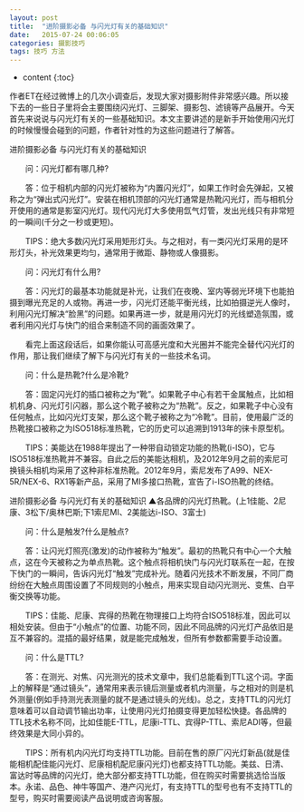 ```yaml
---
layout: post
title:  "进阶摄影必备 与闪光灯有关的基础知识"
date:   2015-07-24 00:06:05
categories: 摄影技巧
tags: 技巧 方法
---
```


* content
{:toc}

作者ET在经过微博上的几次小调查后，发现大家对摄影附件非常感兴趣。所以接下去的一些日子里将会主要围绕闪光灯、三脚架、摄影包、滤镜等产品展开。今天首先来说说与闪光灯有关的一些基础知识。本文主要讲述的是新手开始使用闪光灯的时候慢慢会碰到的问题，作者针对性的为这些问题进行了解答。

进阶摄影必备 与闪光灯有关的基础知识

　　问：闪光灯都有哪几种?

　　答：位于相机内部的闪光灯被称为“内置闪光灯”，如果工作时会先弹起，又被称之为“弹出式闪光灯”。安装在相机顶部的闪光灯通常是热靴闪光灯，而与相机分开使用的通常是影室闪光灯。现代闪光灯大多使用氙气灯管，发出光线只有非常短的一瞬间(千分之一秒或更短)。

　　TIPS：绝大多数闪光灯采用矩形灯头。与之相对，有一类闪光灯采用的是环形灯头，补光效果更均匀，通常用于微距、静物或人像摄影。

　　问：闪光灯有什么用?

　　答：闪光灯的最基本功能就是补光，让我们在夜晚、室内等弱光环境下也能拍摄到曝光充足的人或物。再进一步，闪光灯还能平衡光线，比如拍摄逆光人像时，利用闪光灯解决“脸黑”的问题。如果再进一步，就是用闪光灯的光线塑造氛围，或者利用闪光灯与快门的组合来制造不同的画面效果了。

　　看完上面这段话后，如果你能认可高感光度和大光圈并不能完全替代闪光灯的作用，那让我们继续了解下与闪光灯有关的一些技术名词。

　　问：什么是热靴?什么是冷靴?

　　答：固定闪光灯的插口被称之为“靴”。如果靴子中心有若干金属触点，比如相机机身、闪光灯引闪器，那么这个靴子被称之为“热靴”。反之，如果靴子中心没有任何触点，比如闪光灯支架，那么这个靴子被称之为“冷靴”。目前，使用最广泛的热靴接口被称之为ISO518标准热靴，它的历史可以追溯到1913年的徕卡原型机。

　　TIPS：美能达在1988年提出了一种带自动锁定功能的热靴(i-ISO)，它与ISO518标准热靴并不兼容。自此之后的美能达相机，及2012年9月之前的索尼可换镜头相机均采用了这种非标准热靴。2012年9月，索尼发布了A99、NEX-5R/NEX-6、RX1等新产品，采用了MI多接口热靴，宣告了i-ISO热靴的终结。

进阶摄影必备 与闪光灯有关的基础知识
▲各品牌的闪光灯热靴。(上1佳能、2尼康、3松下/奥林巴斯;下1索尼MI、2美能达i-ISO、3富士)

　　问：什么是触发?什么是触点?

　　答：让闪光灯照亮(激发)的动作被称为“触发”。最初的热靴只有中心一个大触点，这在今天被称之为单点热靴。这个触点将相机快门与闪光灯联系在一起，在按下快门的一瞬间，告诉闪光灯“触发”完成补光。随着闪光技术不断发展，不同厂商纷纷在大触点周围设置了不同规则的小触点，用来实现自动闪光测光、变焦、白平衡交换等功能。

　　TIPS：佳能、尼康、宾得的热靴在物理接口上均符合ISO518标准，因此可以相处安装。但由于“小触点”的位置、功能不同，因此不同品牌的闪光灯产品依旧是互不兼容的。混插的最好结果，就是能完成触发，但所有参数都需要手动设置。

　　问：什么是TTL?

　　答：在测光、对焦、闪光测光的技术文章中，我们总能看到TTL这个词。字面上的解释是“通过镜头”，通常用来表示镜后测量或者机内测量，与之相对的则是机外测量(例如手持测光表测量的就不是通过镜头的光线)。总之，支持TTL的闪光灯意味着可以自动调节输出功率，让使用闪光灯拍摄变得更加轻松快捷。各品牌的TTL技术名称不同，比如佳能E-TTL，尼康i-TTL、宾得P-TTL、索尼ADI等，但最终效果是大同小异的。

　　TIPS：所有机内闪光灯均支持TTL功能。目前在售的原厂闪光灯新品(就是佳能相机配佳能闪光灯、尼康相机配尼康闪光灯)也都支持TTL功能。美兹、日清、富达时等品牌的闪光灯，绝大部分都支持TTL功能，但在购买时需要挑选恰当版本。永诺、品色、神牛等国产、港产闪光灯，有支持TTL的型号也有不支持TTL的型号，购买时需要阅读产品说明或咨询客服。
